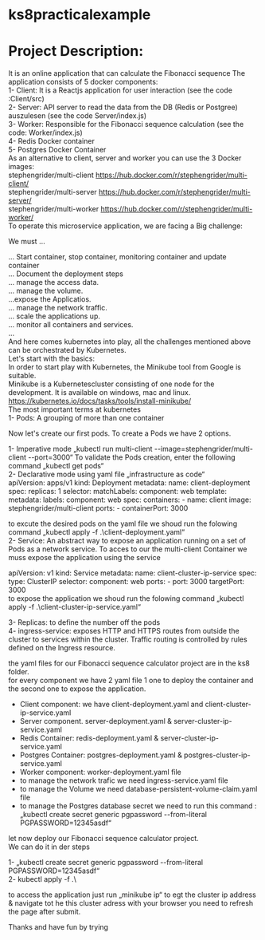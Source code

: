 # ks8practicalexample

# Project Description:

It is an online application that can calculate the Fibonacci sequence
The application consists of 5 docker components:<br/>
1- Client: It is a Reactjs application for user interaction (see the code :Client/src) <br/>
2- Server: API server to read the data from the DB (Redis or Postgree) auszulesen (see the code Server/index.js) <br/>
3- Worker: Responsible for the Fibonacci sequence calculation (see the code: Worker/index.js) <br/>
4- Redis Docker container <br/>
5- Postgres Docker Container <br/>
As an alternative to client, server and worker you can use the 3 Docker images: <br/>
stephengrider/multi-client https://hub.docker.com/r/stephengrider/multi-client/ <br/>
stephengrider/multi-server https://hub.docker.com/r/stephengrider/multi-server/ <br/>
stephengrider/multi-worker https://hub.docker.com/r/stephengrider/multi-worker/ <br/>
To operate this microservice application, we are facing a Big challenge: <br/>

We must … <br/>

… Start container, stop container, monitoring container and update container <br/>
… Document the deployment steps <br/>
… manage the access data. <br/>
… manage the volume. <br/>
…expose the Applicatios. <br/>
… manage the network traffic. <br/>
… scale the applications up. <br/>
… monitor all containers and services. <br/>
… <br/>
And here comes kubernetes into play, all the challenges mentioned above can be orchestrated by Kubernetes. <br/>
Let's start with the basics: <br/>
In order to start play with Kubernetes, the Minikube tool from Google is suitable. <br/>
Minikube is a Kubernetescluster consisting of one node for the development. It is available on windows, mac and linux. https://kubernetes.io/docs/tasks/tools/install-minikube/ <br/>
The most important terms at kubernetes <br/>
1- Pods: A grouping of more than one container <br/>

Now let's create our first pods. To create a Pods we have 2 options. <br/>

1- Imperative mode „kubectl run multi-client --image=stephengrider/multi-client --port=3000“
To validate the Pods creation, enter the following command „kubectl get pods“ <br/>
2- Declarative mode using yaml file „infrastructure as code“ <br/>
apiVersion: apps/v1
kind: Deployment
metadata:
name: client-deployment
spec:
replicas: 1
selector:
matchLabels:
component: web
template:
metadata:
labels:
component: web
spec:
containers: - name: client
image: stephengrider/multi-client
ports: - containerPort: 3000
<br/>

to excute the desired pods on the yaml file we shoud run the folowing command
„kubectl apply -f .\client-deployment.yaml“ <br/>
2- Service: An abstract way to expose an application running on a set of Pods as a network service.
To acces to our the multi-client Container we muss expose the application using the service <br/>

apiVersion: v1
kind: Service
metadata:
name: client-cluster-ip-service
spec:
type: ClusterIP
selector:
component: web
ports: - port: 3000
targetPort: 3000
<br/>
to expose the application we shoud run the folowing command
„kubectl apply -f .\client-cluster-ip-service.yaml“ <br/>

3- Replicas: to define the number off the pods <br/>
4- ingress-service: exposes HTTP and HTTPS routes from outside the cluster to services within the cluster. Traffic routing is controlled by rules defined on the Ingress resource. <br/>

the yaml files for our Fibonacci sequence calculator project are in the ks8 folder. <br/>
for every component we have 2 yaml file 1 one to deploy the container and the second one to expose the application. <br/>

- Client component: we have client-deployment.yaml and client-cluster-ip-service.yaml <br/>
- Server component. server-deployment.yaml & server-cluster-ip-service.yaml <br/>
- Redis Container: redis-deployment.yaml & server-cluster-ip-service.yaml <br/>
- Postgres Container: postgres-deployment.yaml & postgres-cluster-ip-service.yaml <br/>
- Worker component: worker-deployment.yaml file <br/>
- to manage the network trafic we need ingress-service.yaml file <br/>
- to manage the Volume we need database-persistent-volume-claim.yaml file <br/>
- to manage the Postgres database secret we need to run this command : „kubectl create secret generic pgpassword --from-literal PGPASSWORD=12345asdf“ <br/>

let now deploy our Fibonacci sequence calculator project. <br/>
We can do it in der steps <br/>

1- „kubectl create secret generic pgpassword --from-literal PGPASSWORD=12345asdf“ <br/>
2- kubectl apply -f .\ <br/>

to access the application just run „minikube ip“ to egt the cluster ip address
& navigate tot he this cluster adress with your browser
you need to refresh the page after submit. <br/>

Thanks and have fun by trying
